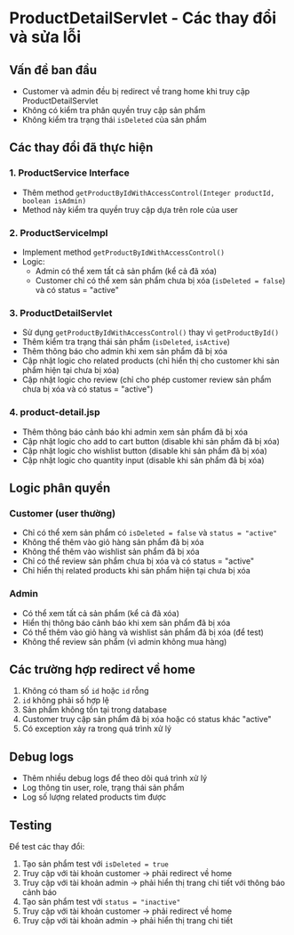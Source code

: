 # ProductDetailServlet - Các thay đổi và sửa lỗi

## Vấn đề ban đầu
- Customer và admin đều bị redirect về trang home khi truy cập ProductDetailServlet
- Không có kiểm tra phân quyền truy cập sản phẩm
- Không kiểm tra trạng thái `isDeleted` của sản phẩm

## Các thay đổi đã thực hiện

### 1. ProductService Interface
- Thêm method `getProductByIdWithAccessControl(Integer productId, boolean isAdmin)`
- Method này kiểm tra quyền truy cập dựa trên role của user

### 2. ProductServiceImpl
- Implement method `getProductByIdWithAccessControl()`
- Logic:
  - Admin có thể xem tất cả sản phẩm (kể cả đã xóa)
  - Customer chỉ có thể xem sản phẩm chưa bị xóa (`isDeleted = false`) và có status = "active"

### 3. ProductDetailServlet
- Sử dụng `getProductByIdWithAccessControl()` thay vì `getProductById()`
- Thêm kiểm tra trạng thái sản phẩm (`isDeleted`, `isActive`)
- Thêm thông báo cho admin khi xem sản phẩm đã bị xóa
- Cập nhật logic cho related products (chỉ hiển thị cho customer khi sản phẩm hiện tại chưa bị xóa)
- Cập nhật logic cho review (chỉ cho phép customer review sản phẩm chưa bị xóa và có status = "active")

### 4. product-detail.jsp
- Thêm thông báo cảnh báo khi admin xem sản phẩm đã bị xóa
- Cập nhật logic cho add to cart button (disable khi sản phẩm đã bị xóa)
- Cập nhật logic cho wishlist button (disable khi sản phẩm đã bị xóa)
- Cập nhật logic cho quantity input (disable khi sản phẩm đã bị xóa)

## Logic phân quyền

### Customer (user thường)
- Chỉ có thể xem sản phẩm có `isDeleted = false` và `status = "active"`
- Không thể thêm vào giỏ hàng sản phẩm đã bị xóa
- Không thể thêm vào wishlist sản phẩm đã bị xóa
- Chỉ có thể review sản phẩm chưa bị xóa và có status = "active"
- Chỉ hiển thị related products khi sản phẩm hiện tại chưa bị xóa

### Admin
- Có thể xem tất cả sản phẩm (kể cả đã xóa)
- Hiển thị thông báo cảnh báo khi xem sản phẩm đã bị xóa
- Có thể thêm vào giỏ hàng và wishlist sản phẩm đã bị xóa (để test)
- Không thể review sản phẩm (vì admin không mua hàng)

## Các trường hợp redirect về home
1. Không có tham số `id` hoặc `id` rỗng
2. `id` không phải số hợp lệ
3. Sản phẩm không tồn tại trong database
4. Customer truy cập sản phẩm đã bị xóa hoặc có status khác "active"
5. Có exception xảy ra trong quá trình xử lý

## Debug logs
- Thêm nhiều debug logs để theo dõi quá trình xử lý
- Log thông tin user, role, trạng thái sản phẩm
- Log số lượng related products tìm được

## Testing
Để test các thay đổi:
1. Tạo sản phẩm test với `isDeleted = true`
2. Truy cập với tài khoản customer → phải redirect về home
3. Truy cập với tài khoản admin → phải hiển thị trang chi tiết với thông báo cảnh báo
4. Tạo sản phẩm test với `status = "inactive"`
5. Truy cập với tài khoản customer → phải redirect về home
6. Truy cập với tài khoản admin → phải hiển thị trang chi tiết 